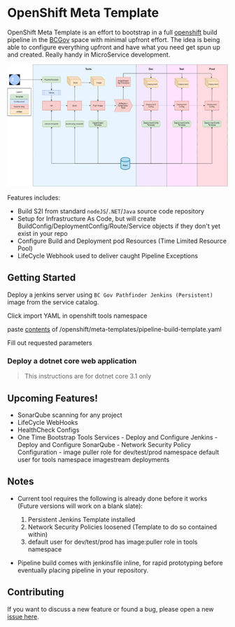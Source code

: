 # OpenShift Meta Template

OpenShift Meta Template is an effort to bootstrap in a full [openshift](https://www.openshift.com) build pipeline in the [BCGov](https://github.com/bcgov) space with minimal upfront effort. The idea is being able to configure everything upfront and have what you need get spun up and created. Really handy in MicroService development.

[![N|Solid](OpenShift-DevOps-Flow.png)](OpenShift-DevOps-Flow.png)

Features includes:

- Build S2I from standard `nodeJS`/`.NET`/`Java` source code repository
- Setup for Infrastructure As Code, but will create BuildConfig/DeploymentConfig/Route/Service objects if they don't yet exist in your repo
- Configure Build and Deployment pod Resources (Time Limited Resource Pool)
- LifeCycle Webhook used to deliver caught Pipeline Exceptions

## Getting Started

Deploy a jenkins server using `BC Gov Pathfinder Jenkins (Persistent)` image from the service catalog.

Click import YAML in openshift tools namespace

paste [contents](https://raw.githubusercontent.com/ChrisHoban/ssg-openshift-meta-templates/master/openshift/meta-templates/pipeline-build-template.yaml) of /openshift/meta-templates/pipeline-build-template.yaml

Fill out requested parameters 

### Deploy a dotnet core web application

> This instructions are for dotnet core 3.1 only


  

## Upcoming Features!

- SonarQube scanning for any project
- LifeCycle WebHooks
- HealthCheck Configs
- One Time Bootstrap Tools Services
      - Deploy and Configure Jenkins
      - Deploy and Configure SonarQube
      - Network Security Policy Configuration
      - image puller role for dev/test/prod namespace default user for tools namespace imagestream deployments

## Notes

- Current tool requires the following is already done before it works (Future versions will work on a blank slate): 
  1. Persistent Jenkins Template installed
  2. Network Security Policies loosened (Template to do so contained within)
  3. default user for dev/test/prod has image:puller role in tools namespace

- Pipeline build comes with jenkinsfile inline, for rapid prototyping before eventually placing pipeline in your repository.

## Contributing

If you want to discuss a new feature or found a bug, please open a new [issue here](https://github.com/ChrisHoban/ssg-openshift-meta-templates/issues).
